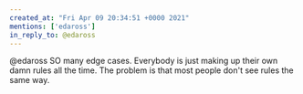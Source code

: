 ```yaml
---
created_at: "Fri Apr 09 20:34:51 +0000 2021"
mentions: ['edaross']
in_reply_to: @edaross
---
```


@edaross SO many edge cases. Everybody is just making up their own damn rules all the time. The problem is that most people don't see rules the same way.